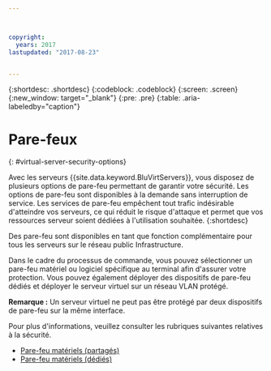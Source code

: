 ```yaml
---



copyright:
  years: 2017
lastupdated: "2017-08-23"


---
```


{:shortdesc: .shortdesc}
{:codeblock: .codeblock}
{:screen: .screen}
{:new_window: target="_blank"}
{:pre: .pre}
{:table: .aria-labeledby="caption"}


# Pare-feux
{: #virtual-server-security-options}

Avec les serveurs {{site.data.keyword.BluVirtServers}}, vous disposez de plusieurs options de pare-feu permettant de garantir votre sécurité.  Les options de pare-feu sont disponibles à la demande sans interruption de service. Les services de pare-feu empêchent tout trafic indésirable d'atteindre vos serveurs, ce qui réduit le risque d'attaque et permet que vos ressources serveur soient dédiées à l'utilisation souhaitée.
{:shortdesc}

Des pare-feu sont disponibles en tant que fonction complémentaire pour tous les serveurs sur le réseau public Infrastructure.

Dans le cadre du processus de commande, vous pouvez sélectionner un pare-feu matériel ou logiciel spécifique au terminal afin d'assurer votre protection. Vous pouvez également déployer des dispositifs de pare-feu dédiés et déployer le serveur virtuel sur un réseau VLAN protégé.  

**Remarque :** Un serveur virtuel ne peut pas être protégé par deux dispositifs de pare-feu sur la même interface. 

Pour plus d'informations, veuillez consulter les rubriques suivantes relatives à la sécurité.

* [Pare-feu matériels (partagés)](../infrastructure/hardware-firewall-shared/getting-started.html)
* [Pare-feu matériels (dédiés)](../infrastructure/hardware-firewall-dedicated/getting-started.html)
